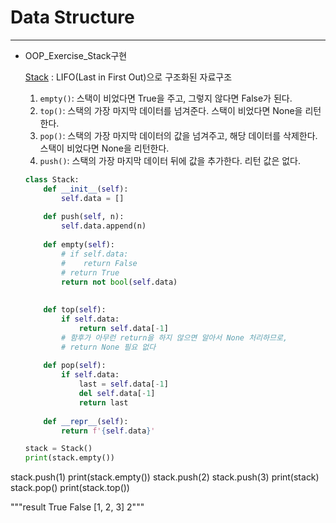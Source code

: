# Data Structure

---

- OOP_Exercise_Stack구현

  [Stack](https://ko.wikipedia.org/wiki/스택) : LIFO(Last in First Out)으로 구조화된 자료구조
  
  1. `empty()`: 스택이 비었다면 True을 주고, 그렇지 않다면 False가 된다.
  2. `top()`: 스택의 가장 마지막 데이터를 넘겨준다. 스택이 비었다면 None을 리턴한다.
  3. `pop()`: 스택의 가장 마지막 데이터의 값을 넘겨주고, 해당 데이터를 삭제한다. 스택이 비었다면 None을 리턴한다.
  4. `push()`: 스택의 가장 마지막 데이터 뒤에 값을 추가한다. 리턴 값은 없다.
  
  ```python
  class Stack:
      def __init__(self):
          self.data = []
      
      def push(self, n):
          self.data.append(n)
      
      def empty(self):
          # if self.data:
          #    return False
          # return True
          return not bool(self.data)
          
      
      def top(self):
          if self.data:
              return self.data[-1]
          # 함후가 아무런 return을 하지 않으면 알아서 None 처리하므로,
          # return None 필요 없다
      
      def pop(self):
          if self.data:
              last = self.data[-1]
              del self.data[-1]
              return last
      
      def __repr__(self):
          return f'{self.data}'
  
  stack = Stack()
  print(stack.empty())
stack.push(1)
  print(stack.empty())
  stack.push(2)
  stack.push(3)
  print(stack)
  stack.pop()
  print(stack.top())
  
  """result
  True
  False
  [1, 2, 3]
  2"""
  ```
  
  

